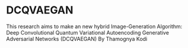 # DCQVAEGAN

This research aims to make an new hybrid Image-Generation Algorithm: Deep Convolutional Quantum Variational Autoencoding Generative Adversarial Networks (DCQVAEGAN)
By Thamognya Kodi
